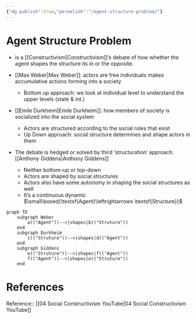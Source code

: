 ```yaml
---
{"dg-publish":true,"permalink":"/agent-structure-problem/"}
---
```


# Agent Structure Problem 

- is a [[Constructivism\|Constructivism]]’s debate of how whether the agent shapes the structure its in or the opposite.

- [[Max Weber\|Max Weber]]: actors are free individuals makes accumulative actions forming into a society
    - Bottom up approach: we look at individual level to understand the upper levels (state & int.)
- [[Emile Durkheim\|Emile Durkheim]]: how members of society is socialized into the social system
    - Actors are structured according to the social rules that exist
    - Up Down approach: social structure determines and shape actors in them
- The debate is hedged or solved by third ‘structuration’ approach: [[Anthony Giddens\|Anthony Giddens]]
    - Neither bottom-up or top-down
    - Actors are shaped by social structures
    - Actors also have some autonomy in shaping the social structures as well
    - It’s a continuous dynamic $\small\boxed{\textsf{Agent}\leftrightarrows \textsf{Structure}}$

```mermaid
graph TD
	subgraph Weber
		a(("Agent"))-->|shapes|b(("Struture"))
	end
	subgraph Durkheim
		c(("Struture"))-->|shapes|d(("Agent"))
	end
	subgraph Giddens
		e(("Struture"))-->|shapes|f(("Agent"))
		f(("Agent"))-->|shapes|e(("Struture"))
	end
```

# References

Reference:: [[04 Social Constructivism YouTube\|04 Social Constructivism YouTube]]